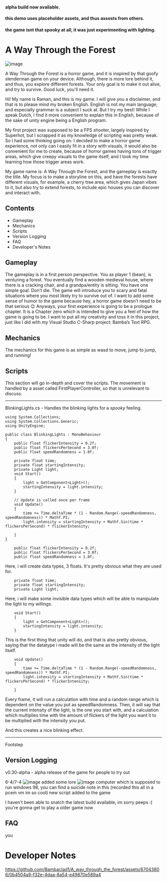 #### alpha build now available.
#### this demo uses placeholder assets, and thus assests from others.
#### the game isnt that spooky at all, it was just experimenting with lighting.
# A Way Through the Forest
![image](https://github.com/Bambaclad1/A_way_through_the_forest/assets/67043806/acf64f4a-a37b-4390-b1bc-e7cc0a4beda2)

A Way Through the Forest is a horror game, and it is inspired by that goofy slenderman game on your device. Although, there is more lore behind it, and thus, you explore different forests. Your only goal is to make it out alive, and try to survive. Good luck, you'll need it.

Hi! My name is Raman, and this is my game. I will give you a disclaimer, and that is to please mind my broken English. English is not my main language, and especially grammar is a subject I suck at. But I try my best!
While I speak Dutch, I find it more convenient to explain this in English, because of  the sake of unity engine being a English program.

My first project was supposed to be a FPS shooter, largely inspired by Superhot, but I scrapped it as my knowledge of scripting was pretty weak. So I had some thinking going on.
I decided to make a horror game experience, not only can I easily fit in a story with visuals, it would also be convenient for me to create, because of horror games having tons of trigger areas, which give creepy visuals to the game itself, and I took my time learning how those trigger areas work.

My game name is: A Way Through the Forest, and the gameplay is exactly the title.
My focus is to make a storyline on this, and have the forests have different visuals, for example, a cherry tree area, which gives Japan vibes to it, but also try to extend forests, to include epic houses you can discover and interact with.



## Contents

- Gameplay
- Mechanics
- Scripts
- Version Logging
- FAQ
- Developer's Notes

## Gameplay
The gameplay is in a first person perspective. You as player 1 (bean), is venturing a forest. You eventually find a wooden medieval house, where there is a cracking chair, and a grandpa/entity is sitting.
You have one simple goal. Don’t die. The game will introduce you to scary and fatal situations where you most likely try to survive out of. I want to add some sense of humor to the game because hey, a horror game doesn’t need to be that serious 😉
Anyways, your first experience is going to be a prologue chapter. It is a Chapter zero which is intended to give you a feel of how the game is going to be. I want to put all my creativity and toss it in this project, just like I did with my Visual Studio C-Sharp project: Bamba’s Text RPG.

## Mechanics 
The mechanics for this game is as simple as wasd to move, jump to jump, and running!
## Scripts
This section will go in-depth and cover the scripts.
The movement is handled by a asset called FirstPlayerController, so that is unrelevant to discuss.

---



BlinkingLights.cs -  Handles the blinking lights for a *spooky* feeling.
```
using System.Collections; 
using System.Collections.Generic;
using UnityEngine;

public class BlinkingLights : MonoBehaviour
{
    public float flickerIntensity = 0.2f;
    public float flickersPerSecond = 3.0f;
    public float speedRandomness = 1.0f;

    private float time;
    private float startingIntensity;
    private Light light;
    void Start()
    {
        light = GetComponent<Light>();
        startingIntensity = light.intensity;
    }

    // Update is called once per frame
    void Update()
    {
        time += Time.deltaTime * (1 - Random.Range(-speedRandomness, speedRandomness)) * Mathf.PI;
        light.intensity = startingIntensity + Mathf.Sin(time * flickersPerSecond) * flickerIntensity;

    }
}
```
```
    public float flickerIntensity = 0.2f;
    public float flickersPerSecond = 3.0f;
    public float speedRandomness = 1.0f;
```
Here, i will create data types, 3 floats. It's pretty obvious what they are used for.
```
    private float time;
    private float startingIntensity;
    private Light light;
```
Here, i will make some invisible data types which will be able to manipulate the light to my willings.
```
    void Start()
    {
        light = GetComponent<Light>();
        startingIntensity = light.intensity;
    }
```
This is the first thing that unity will do, and that is also pretty obvious, saying that the datatype i made will be the same as the intensity of the light itself.
```
    void Update()
    {
        time += Time.deltaTime * (1 - Random.Range(-speedRandomness, speedRandomness)) * Mathf.PI;
        light.intensity = startingIntensity + Mathf.Sin(time * flickersPerSecond) * flickerIntensity;

    }
```
Every frame, it will run a calculation with time and a random range which is dependent on the value you put as speedRandomness.
Then, it will say that the current intensity of the light, is the one you start with, and a calculation which multiplies time with the amount of flickers of the light you want it to be multiplied with the intensity you put.

And this creates a nice blinking effect.

---
Footstep

## Version Logging
v0.30-alpha - alpha release of the game for people to try out

6-4/7-4
![image](https://github.com/Bambaclad1/A_way_through_the_forest/assets/67043806/2396f789-caee-4222-9ca3-d79b439eefc5)
added some lore
![image](https://github.com/Bambaclad1/A_way_through_the_forest/assets/67043806/3ef5427c-6ab0-423f-a98e-7971e7fb1501)
computer which is supposed to run windows 98, you can find a suicide note in this (recorded this all in a pcem vm im so cool)
new script added to the game 

I haven't been able to snatch the latest build available, im sorry peeps :( you're gonna get to play a older game now

## FAQ
you

# Developer Notes

https://github.com/Bambaclad1/A_way_through_the_forest/assets/67043806/0b4504a9-f32e-4daa-8a54-e49870e589a4


